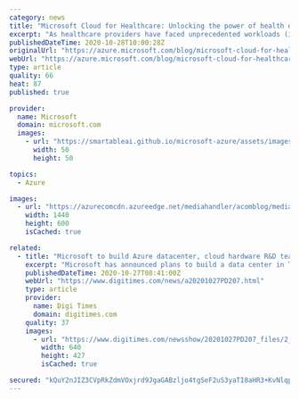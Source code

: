 ```yaml
---
category: news
title: "Microsoft Cloud for Healthcare: Unlocking the power of health data for better care"
excerpt: "As healthcare providers have faced unprecedented workloads (individually and institutionally) around the world, the pandemic response continues to cause seismic shifts in how, where, and when care is provided. Longer term, it has revealed the need for fundamental shifts across the care continuum."
publishedDateTime: 2020-10-28T10:00:28Z
originalUrl: "https://azure.microsoft.com/blog/microsoft-cloud-for-healthcare-unlocking-the-power-of-health-data-for-better-care/"
webUrl: "https://azure.microsoft.com/blog/microsoft-cloud-for-healthcare-unlocking-the-power-of-health-data-for-better-care/"
type: article
quality: 66
heat: 87
published: true

provider:
  name: Microsoft
  domain: microsoft.com
  images:
    - url: "https://smartableai.github.io/microsoft-azure/assets/images/organizations/microsoft.com-50x50.jpg"
      width: 50
      height: 50

topics:
  - Azure

images:
  - url: "https://azurecomcdn.azureedge.net/mediahandler/acomblog/media/Default/blog/808b9a14-e171-4392-a41d-03ee77bccdbd.jpeg"
    width: 1440
    height: 600
    isCached: true

related:
  - title: "Microsoft to build Azure datacenter, cloud hardware R&D team in Taiwan"
    excerpt: "Microsoft has announced plans to build a data center in Taiwan and grow a local team dedicated to the development of Azure cloud hardware and infrastructure, which is expected to accelerate the clustering of a datacenter server supply chain in the co..."
    publishedDateTime: 2020-10-27T08:41:00Z
    webUrl: "https://www.digitimes.com/news/a20201027PD207.html"
    type: article
    provider:
      name: Digi Times
      domain: digitimes.com
    quality: 37
    images:
      - url: "https://www.digitimes.com/newsshow/20201027PD207_files/2_b.jpg"
        width: 640
        height: 427
        isCached: true

secured: "kQuY2nJIZ3CVpRkZdmVOxjrd9JgaGABzljo4tgSeF2uS3yaTI8aHR3+KvNlqp8ohd6vDz9XRzwHXwPJ8n01drtxBRugseR/9Ve/xTxRPXJ7LCuORXh2n7KtmbojgZkYuM9AS+hb4DNmIPILXXv3553Cx7ylA5+XYbW3I9XqoaIQPTi6Udt8IX2X+a4Bo6ZaFTbVIlY2vSLI1Z8L5O685EV0yBX8cbc3hIg7jkXXY1Ga6S+N94m+7iFjuPVQUjmMY9/1mZ/NoxHn6IMbzhvMO9VTQMeV1T3HiuWSzHwepNa1bJFQFU5zd/9aZZl771s3bzmk0fGm4dBGO3HieSFIiwBik+XVgCNP4wI57yRUWC+0=;e1wesZ6Un+UDpajsuBTrQw=="
---
```


